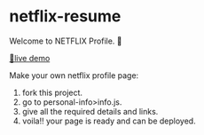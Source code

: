 # netflix-resume

Welcome to NETFLIX Profile. 🍻

[🚀live demo](https://main--cute-queijadas-25ee96.netlify.app/)

Make your own netflix profile page:
1. fork this project.
2. go to personal-info>info.js.
3. give all the required details and links.
4. voila!! your page is ready and can be deployed.
